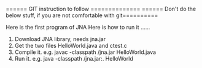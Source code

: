 ====== GIT instruction to follow ==============
====== Don't do the below stuff, if you are not comfortable with git==========


Here is the first program of JNA
Here is how to run it ......

1. Download JNA library, needs jna.jar
2. Get the two files HelloWorld.java and ctest.c
3. Compile it. e.g. javac -classpath <your path to jna>/jna.jar HelloWorld.java
4. Run it. e.g. java -classpath <your path to jna>/jna.jar:. HelloWorld
